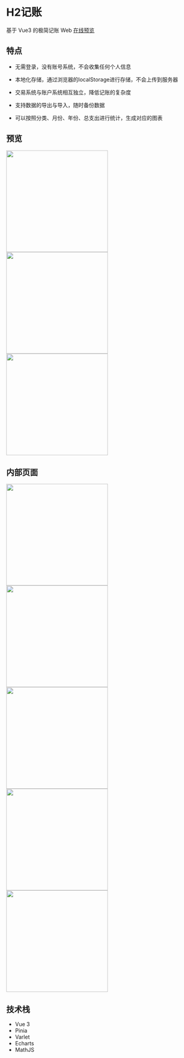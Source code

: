 # H2记账

基于 Vue3 的极简记账 Web [在线预览](https://lbviic.com/account)

## 特点

- 无需登录，没有账号系统，不会收集任何个人信息

- 本地化存储，通过浏览器的localStorage进行存储，不会上传到服务器

- 交易系统与账户系统相互独立，降低记账的复杂度

- 支持数据的导出与导入，随时备份数据

- 可以按照分类、月份、年份、总支出进行统计，生成对应的图表

## 预览

<img src="./images/home.jpg" width="270"/><img src="./images/show.jpg" width="270"/><img src="./images/my.jpg" width="270"/>

## 内部页面

<img src="./images/calc.jpg" width="270"/><img src="./images/list.jpg" width="270"/><img src="./images/category.jpg" width="270"/><img src="./images/categoryChart.jpg" width="270"/><img src="./images/timeChart.jpg" width="270"/>

## 技术栈

- Vue 3
- Pinia
- Varlet
- Echarts
- MathJS


